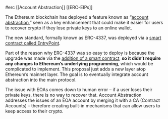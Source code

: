 #erc
[[Account Abstraction]] [[ERC-EIPs]]

The Ethereum blockchain has deployed a feature known as “[account abstraction](https://www.coindesk.com/tech/2023/01/11/ethereum-upgrade-could-make-it-harder-to-lose-all-your-crypto/),” seen as a key enhancement that could make it easier for users to recover crypto if they lose private keys to an online wallet.

The new standard, formally known as ERC-4337, was deployed via a [smart contract called EntryPoint](https://etherscan.io/address/0x0576a174D229E3cFA37253523E645A78A0C91B57#code).

Part of the reason why ERC-4337 was so easy to deploy is because the upgrade was made via the [addition of a smart contract](https://notes.ethereum.org/@vbuterin/account_abstraction_roadmap#Transaction-inclusion-lists), **so it didn’t require any changes to Ethereum’s underlying programming**, which would be complicated to implement. This proposal just adds a new layer atop Ethereum’s mainnet layer. The goal is to eventually integrate account abstraction into the main protocol.

The issue with EOAs comes down to human error – if a user loses their private keys, there is no way to recover that. Account Abstraction addresses the issues of an EOA account by merging it with a CA (Contract Accounts) – therefore creating built-in mechanisms that can allow users to keep access to their crypto.
